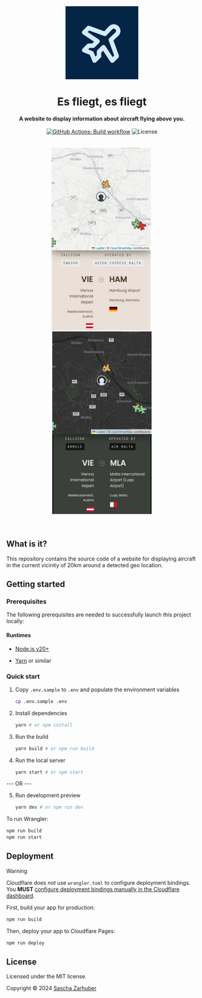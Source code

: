 <div align="center">
  <img alt="The icon of the website, showing stylized film perforations surrounding stylized diaphragm blades" src="public/icons/android-chrome-512x512.png" width="192px" />
  <br />
  <h1>Es fliegt, es fliegt</h1>
  <strong>A website to display information about aircraft flying above you.</strong>
  <br />
  <br />
  <a href="https://github.com/saschazar21/bingobaby/actions/workflows/build.yml"><img alt="GitHub Actions: Build workflow" src="https://github.com/saschazar21/bingobaby/actions/workflows/build.yml/badge.svg" /></a> <img alt="License" src="https://img.shields.io/github/license/saschazar21/esfliegt-esfliegt" />
  <br />
  <br />
  <br />
  <img src="public/screenshots/screen_mobile_2_light.jpg" alt="A screenshot of the index page on mobile with route data in light mode" width="262" height="480">&nbsp;
  <img src="public/screenshots/screen_mobile_2_dark.jpg" alt="A screenshot of the index page on mobile with route data in dark mode" width="262" height="480">
  <br />
  <br />
  <br />
</div>

## What is it?

This repository contains the source code of a website for displaying aircraft in the current vicinity of 20km around a detected geo location.

## Getting started

### Prerequisites

The following prerequisites are needed to successfully launch this project locally:

#### Runtimes

- [Node.js v20+](https://nodejs.org/en/)

- [Yarn](https://yarnpkg.dev/) or similar

### Quick start

1. Copy `.env.sample` to `.env` and populate the environment variables

   ```bash
   cp .env.sample .env
   ```

2. Install dependencies

   ```bash
   yarn # or npm install
   ```

3. Run the build

   ```bash
   yarn build # or npm run build
   ```

4. Run the local server

   ```bash
   yarn start # or npm start
   ```

--- OR ---

5. Run development preview

   ```bash
   yarn dev # or npm run dev
   ```

To run Wrangler:

```sh
npm run build
npm run start
```

## Deployment

> [!WARNING]  
> Cloudflare does _not_ use `wrangler.toml` to configure deployment bindings.
> You **MUST** [configure deployment bindings manually in the Cloudflare dashboard][bindings].

First, build your app for production:

```sh
npm run build
```

Then, deploy your app to Cloudflare Pages:

```sh
npm run deploy
```

[bindings]: https://developers.cloudflare.com/pages/functions/bindings/

## License

Licensed under the MIT license.

Copyright ©️ 2024 [Sascha Zarhuber](https://sascha.work)
